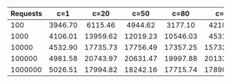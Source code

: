 |Requests | c=1  | c=20 | c=50  | c=80 | c=100|
| ------ | :---: | :---: | :---: | :---: | ----: |
|100|3946.70|6115.46|4944.62|3177.10|4210.46|
|1000|4106.01|13959.62|12019.23|10546.03|4531.88|
|10000|4532.90|17735.73|17756.49|17357.25|15732.77|
|100000|4981.58|20743.97|20631.47|19997.88|20133.65|
|1000000|5026.51|17994.82|18242.16|17715.74|17890.19|
